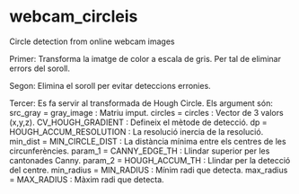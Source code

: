 # webcam_circleis
Circle detection from online webcam images

Primer: Transforma la imatge de color a escala de gris. Per tal de eliminar errors del soroll.

Segon: Elimina el soroll per evitar deteccions erronies.

Tercer: Es fa servir al transformada de Hough Circle. Els argument són:
	src_gray = gray_image : Matriu imput.
	circles = circles : Vector de 3 valors (x,y,z).
	CV_HOUGH_GRADIENT : Defineix el mètode de detecció.
	dp = HOUGH_ACCUM_RESOLUTION : La resolució inercia de la resolució.
	min_dist = MIN_CIRCLE_DIST : La distància mínima entre els centres de les circunferències.
	param_1 = CANNY_EDGE_TH : Llindar superior per les cantonades Canny.
	param_2 = HOUGH_ACCUM_TH : Llindar per la detecció del centre.
	min_radius = MIN_RADIUS : Mínim radi que detecta.
	max_radius = MAX_RADIUS : Màxim radi que detecta.
